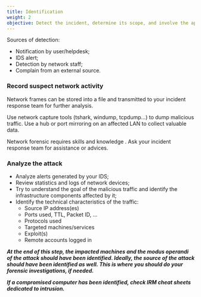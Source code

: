 ```yaml
---
title: Identification
weight: 2
objective: Detect the incident, determine its scope, and involve the appropriate parties.
---
```

Sources of detection:

- Notification by user/helpdesk;
- IDS alert;
- Detection by network staff;
- Complain from an external source.

### Record suspect network activity

Network frames can be stored into a file and transmitted to your incident response team for further analysis.

Use network capture tools (tshark, windump, tcpdump…) to dump malicious traffic. Use a hub or port mirroring on an affected LAN to collect valuable data.

Network forensic requires skills and knowledge . Ask your incident response team for assistance or advices.

### Analyze the attack

- Analyze alerts generated by your IDS;
- Review statistics and logs of network devices;
- Try to understand the goal of the malicious traffic and identify the infrastructure components affected by it;
- Identify the technical characteristics of the traffic:
  - Source IP address(es)
  - Ports used, TTL, Packet ID, …
  - Protocols used
  - Targeted machines/services
  - Exploit(s)
  - Remote accounts logged in

***At the end of this step, the impacted machines and the modus operandi of the attack should have been identified. Ideally, the source of the attack should have been identified as well. This is where you should do your forensic investigations, if needed.***

***If a compromised computer has been identified, check IRM cheat sheets dedicated to intrusion.***
